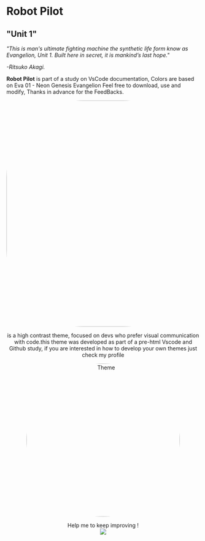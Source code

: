 # Robot Pilot

## "Unit 1"

<em>"This is man's ultimate fighting machine the synthetic life form know as Evangelion, Unit 1. Built here in secret, it is mankind’s last hope."

-Ritsuko Akagi.</em>

<strong>Robot Pilot</strong> is part of a study on VsCode documentation,
Colors are based on Eva 01 - Neon Genesis Evangelion
Feel free to download, use and modify, Thanks in advance for the FeedBacks.

  <img align="center" img alt="closeup" height="591" style="border-radius:200px;" src="https://media.discordapp.net/attachments/876950923174379611/893168462749401158/image.png?width=1051&height=591"> 
 

  


<div align="center">

  is a high contrast theme, focused on devs who prefer visual communication with code.this theme was developed as part of a pre-html Vscode and Github study, if you are interested in how to develop your own themes just check my profile
 
 <img align="center" img alt="Theme" height="400px" style="border-radius:400px;" src="https://media.discordapp.net/attachments/876950923174379611/893165099659960390/Theme.png?width=739&height=591">  <br>
  
Help me to keep improving !<br>
  <a href="https://github.com/gerson-henrique/" target="_blank"><img src="https://img.shields.io/badge/-Follow_me_on_Github-%23161B22?style=for-the-badge&logo=github&logoColor=white" target="_blank"></a> 
  
  
  
</div>
 

